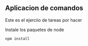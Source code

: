 ## Aplicacion de comandos 
Este es el ejerciio de tareas por hacer

Instale los paquetes de node
```
npm install
```